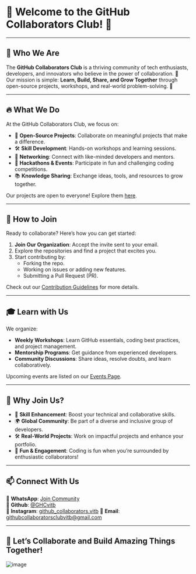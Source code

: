 # 🌟 Welcome to the GitHub Collaborators Club! 🌟  


---

## 👋 Who We Are  
The **GitHub Collaborators Club** is a thriving community of tech enthusiasts, developers, and innovators who believe in the power of collaboration. 🤝  
Our mission is simple: **Learn, Build, Share, and Grow Together** through open-source projects, workshops, and real-world problem-solving. 🚀  

---

## 🔥 What We Do  
At the GitHub Collaborators Club, we focus on:  
- 🌈 **Open-Source Projects**: Collaborate on meaningful projects that make a difference.  
- 🛠️ **Skill Development**: Hands-on workshops and learning sessions.  
- 🤝 **Networking**: Connect with like-minded developers and mentors.  
- 🎉 **Hackathons & Events**: Participate in fun and challenging coding competitions.  
- 📚 **Knowledge Sharing**: Exchange ideas, tools, and resources to grow together.

Our projects are open to everyone! Explore them [here](https://github.com/github-collaborators-club?tab=repositories).  

---

## 🌱 How to Join  
Ready to collaborate? Here’s how you can get started:  
1. **Join Our Organization**: Accept the invite sent to your email.  
2. Explore the repositories and find a project that excites you.  
3. Start contributing by:  
   - Forking the repo.  
   - Working on issues or adding new features.  
   - Submitting a Pull Request (PR).  

Check out our [Contribution Guidelines](CONTRIBUTING.md) for more details.  



---

## 🎓 Learn with Us  
We organize:  
- **Weekly Workshops**: Learn GitHub essentials, coding best practices, and project management.  
- **Mentorship Programs**: Get guidance from experienced developers.  
- **Community Discussions**: Share ideas, resolve doubts, and learn collaboratively.  

Upcoming events are listed on our [Events Page](https://github.com/github-collaborators-club/events).  

---

## 💖 Why Join Us?  
- 🌟 **Skill Enhancement**: Boost your technical and collaborative skills.  
- 🌍 **Global Community**: Be part of a diverse and inclusive group of developers.  
- 🛠️ **Real-World Projects**: Work on impactful projects and enhance your portfolio.  
- 🎉 **Fun & Engagement**: Coding is fun when you’re surrounded by enthusiastic collaborators!  

---

## 📫 Connect With Us  
💬 **WhatsApp**: [Join Community](https://chat.whatsapp.com/DoNEtLS8oG2HWQrPLnEXdi)  
💬 **Github**: [@GHCvitb](https://github.com/GCCvitb)  
💬 **Instagram**: [github_collaborators.vitb](https://www.instagram.com/github_collaborators.vitb/)
📧 **Email**: githubcollaboratorsclubvitb@gmail.com 

---

## 🚀 Let’s Collaborate and Build Amazing Things Together!  
![image](https://github.com/user-attachments/assets/5ea245f9-9b0f-4f7f-b71e-a4baf38a81f7)
 

